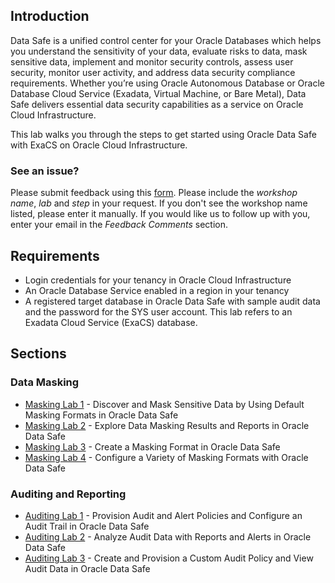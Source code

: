 ## Introduction

Data Safe is a unified control center for your Oracle Databases which helps you understand the sensitivity of your data, evaluate risks to data, mask sensitive data, implement and monitor security controls, assess user security, monitor user activity, and address data security compliance requirements. Whether you’re using Oracle Autonomous Database or Oracle Database Cloud Service (Exadata, Virtual Machine, or Bare Metal), Data Safe delivers essential data security capabilities as a service on Oracle Cloud Infrastructure.

This lab walks you through the steps to get started using Oracle Data Safe with ExaCS on Oracle Cloud Infrastructure. 

### See an issue?
Please submit feedback using this [form](https://apexapps.oracle.com/pls/apex/f?p=133:1:::::P1_FEEDBACK:1). Please include the *workshop name*, *lab* and *step* in your request.  If you don't see the workshop name listed, please enter it manually. If you would like us to follow up with you, enter your email in the *Feedback Comments* section.
## Requirements

- Login credentials for your tenancy in Oracle Cloud Infrastructure
- An Oracle Database Service enabled in a region in your tenancy
- A registered target database in Oracle Data Safe with sample audit data and the password for the SYS user account. This lab refers to an Exadata Cloud Service (ExaCS) database.


## Sections

### Data Masking
- [Masking Lab 1](?lab=lab-12-1-discover-mask-sensitive-data-by) - Discover and Mask Sensitive Data by Using Default Masking Formats in Oracle Data Safe
- [Masking Lab 2](?lab=lab-12-2-explore-data-masking-results) - Explore Data Masking Results and Reports in Oracle Data Safe
- [Masking Lab 3](?lab=lab-12-3-create-masking-format-oracle-data) - Create a Masking Format in Oracle Data Safe
- [Masking Lab 4](?lab=lab-12-4-configure-variety-masking-formats) - Configure a Variety of Masking Formats with Oracle Data Safe

### Auditing and Reporting
- [Auditing Lab 1](?lab=lab-12-5-provision-audit-alert-policies) - Provision Audit and Alert Policies and Configure an Audit Trail in Oracle Data Safe
- [Auditing Lab 2](?lab=lab-12-6-analyze-audit-data-reports-aler) - Analyze Audit Data with Reports and Alerts in Oracle Data Safe
- [Auditing Lab 3](?lab=lab-12-7-create-provision-custom-audit) - Create and Provision a Custom Audit Policy and View Audit Data in Oracle Data Safe
